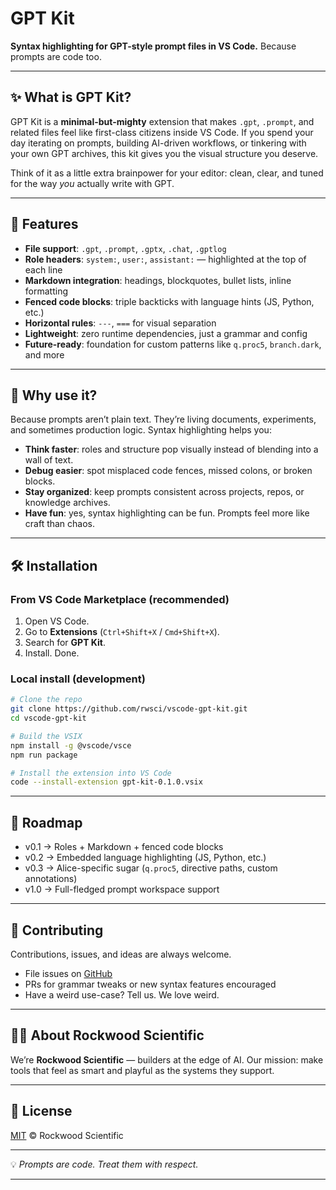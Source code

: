# GPT Kit

**Syntax highlighting for GPT-style prompt files in VS Code.**
Because prompts are code too.

---

## ✨ What is GPT Kit?

GPT Kit is a **minimal-but-mighty** extension that makes `.gpt`, `.prompt`, and related files feel like first-class citizens inside VS Code. If you spend your day iterating on prompts, building AI-driven workflows, or tinkering with your own GPT archives, this kit gives you the visual structure you deserve.

Think of it as a little extra brainpower for your editor: clean, clear, and tuned for the way *you* actually write with GPT.

---

## 🎯 Features

* **File support**: `.gpt`, `.prompt`, `.gptx`, `.chat`, `.gptlog`
* **Role headers**: `system:`, `user:`, `assistant:` — highlighted at the top of each line
* **Markdown integration**: headings, blockquotes, bullet lists, inline formatting
* **Fenced code blocks**: triple backticks with language hints (JS, Python, etc.)
* **Horizontal rules**: `---`, `===` for visual separation
* **Lightweight**: zero runtime dependencies, just a grammar and config
* **Future-ready**: foundation for custom patterns like `q.proc5`, `branch.dark`, and more

---

## 🚀 Why use it?

Because prompts aren’t plain text. They’re living documents, experiments, and sometimes production logic. Syntax highlighting helps you:

* **Think faster**: roles and structure pop visually instead of blending into a wall of text.
* **Debug easier**: spot misplaced code fences, missed colons, or broken blocks.
* **Stay organized**: keep prompts consistent across projects, repos, or knowledge archives.
* **Have fun**: yes, syntax highlighting can be fun. Prompts feel more like craft than chaos.

---

## 🛠️ Installation

### From VS Code Marketplace (recommended)

1. Open VS Code.
2. Go to **Extensions** (`Ctrl+Shift+X` / `Cmd+Shift+X`).
3. Search for **GPT Kit**.
4. Install. Done.

### Local install (development)

```bash
# Clone the repo
git clone https://github.com/rwsci/vscode-gpt-kit.git
cd vscode-gpt-kit

# Build the VSIX
npm install -g @vscode/vsce
npm run package

# Install the extension into VS Code
code --install-extension gpt-kit-0.1.0.vsix
```

---

## 🧭 Roadmap

* v0.1 → Roles + Markdown + fenced code blocks
* v0.2 → Embedded language highlighting (JS, Python, etc.)
* v0.3 → Alice-specific sugar (`q.proc5`, directive paths, custom annotations)
* v1.0 → Full-fledged prompt workspace support

---

## 🤝 Contributing

Contributions, issues, and ideas are always welcome.

* File issues on [GitHub](https://github.com/rwsci/vscode-gpt-kit/issues)
* PRs for grammar tweaks or new syntax features encouraged
* Have a weird use-case? Tell us. We love weird.

---

## 🧑‍🔬 About Rockwood Scientific

We’re **Rockwood Scientific** — builders at the edge of AI.
Our mission: make tools that feel as smart and playful as the systems they support.

---

## 📜 License

[MIT](LICENSE) © Rockwood Scientific

---

💡 *Prompts are code. Treat them with respect.*

---
